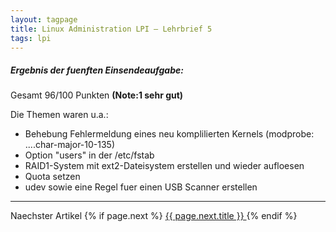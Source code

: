 ```yaml
---
layout: tagpage
title: Linux Administration LPI – Lehrbrief 5
tags: lpi
---
```

##### Ergebnis der fuenften Einsendeaufgabe:

Gesamt 96/100 Punkten **(Note:1 sehr gut)**

Die Themen waren u.a.:

+ Behebung Fehlermeldung eines neu komplilierten Kernels (modprobe: ....char-major-10-135)
+ Option "users" in der /etc/fstab
+ RAID1-System mit ext2-Dateisystem erstellen und wieder aufloesen
+ Quota setzen
+ udev sowie eine Regel fuer einen USB Scanner erstellen

---
Naechster Artikel
{% if page.next %}
  <a href="{{ page.next.url }}">
    {{ page.next.title }}
  </a>
{% endif %}
